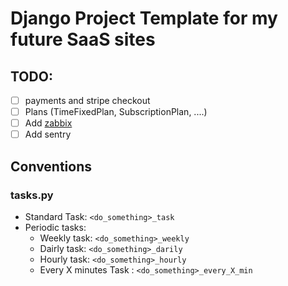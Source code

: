 # Django Project Template for my future SaaS sites


## TODO:
- [ ] payments and stripe checkout
- [ ] Plans (TimeFixedPlan, SubscriptionPlan, ....)
- [ ] Add [zabbix](https://www.zabbix.com/download)
- [ ] Add sentry

## Conventions



### tasks.py

* Standard Task: `<do_something>_task`
* Periodic tasks:
  * Weekly task: `<do_something>_weekly`
  * Dairly task: `<do_something>_darily`
  * Hourly task: `<do_something>_hourly`
  * Every X minutes Task : `<do_something>_every_X_min`

